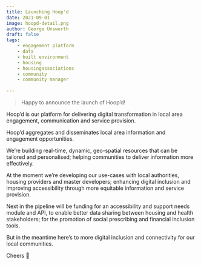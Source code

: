 ```yaml
---
title: Launching Hoop'd
date: 2021-09-01
image: hoopd-detail.png
author: George Unsworth
draft: false
tags:
    - engagement platform 
    - data
    - built environment   
    - housing
    - housingassociations 
    - community 
    - community manager
    
---
```


> Happy to announce the launch of Hoop’d! 

Hoop’d is our platform for delivering digital transformation in local area engagement, communication and service provision.

Hoop’d aggregates and disseminates local area information and engagement opportunities. 

We’re building real-time, dynamic, geo-spatial resources that can be tailored and personalised; helping communities to deliver information more effectively.

At the moment we’re developing our use-cases with local authorities, housing providers and master developers; enhancing digital inclusion and improving accessibility through more equitable information and service provision. 

Next in the pipeline will be funding for an accessibility and support needs module and API, to enable better data sharing between housing and health stakeholders; for the promotion of social prescribing and financial inclusion tools. 

But in the meantime here’s to more digital inclusion and connectivity for our local communities. 

Cheers 🥂

